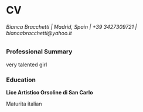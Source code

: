 <!DOCTYPE html>
<html>

<head>
  <meta charset="utf-8">
  <title>CV</title>
</head>

<body>
<h1>CV</h1>
<h6>Bianca Bracchetti | Madrid, Spain | +39 3427309721 | biancabracchetti@yahoo.it</h6>

<h3>Professional Summary</h3>
<p> very talented girl</p>

<h3>Education</h3>
<p><strong>Lice Artistico Orsoline di San Carlo</strong></hp>
<p>Maturita italian</p>
</body>
</html>

